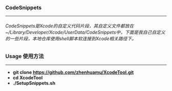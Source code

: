 ### CodeSnippets  
----------
###### CodeSnippets是Xcode的自定义代码片段，其自定义文件都放在~/Library/Developer/Xcode/UserData/CodeSnippets中，下面是我自己自定义的一些片段，本地仓库使用shell脚本软连接到Xcode相关路径下。
### Usage 使用方法
----------
* **git clone https://github.com/zhenhuamu/XcodeTool.git** 
* **cd XcodeTool**  
* **./SetupSnippets.sh** 
